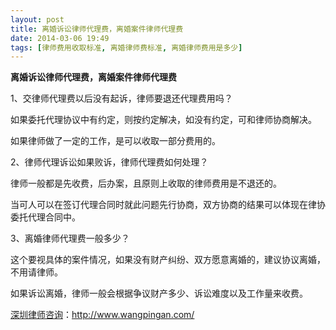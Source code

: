 ```yaml
---
layout: post
title: 离婚诉讼律师代理费，离婚案件律师代理费
date: 2014-03-06 19:49
tags: [律师费用收取标准, 离婚律师费标准, 离婚律师费用是多少]
---
```

<strong>离婚诉讼律师代理费，离婚案件律师代理费</strong>

1、交律师代理费以后没有起诉，律师要退还代理费用吗？

如果委托代理协议中有约定，则按约定解决，如没有约定，可和律师协商解决。

如果律师做了一定的工作，是可以收取一部分费用的。

2、律师代理诉讼如果败诉，律师代理费如何处理？

律师一般都是先收费，后办案，且原则上收取的律师费用是不退还的。

当可人可以在签订代理合同时就此问题先行协商，双方协商的结果可以体现在律协委托代理合同中。

3、离婚律师代理费一般多少？

这个要视具体的案件情况，如果没有财产纠纷、双方愿意离婚的，建议协议离婚，不用请律师。

如果诉讼离婚，律师一般会根据争议财产多少、诉讼难度以及工作量来收费。


<a href="http://www.wangpingan.com/">深圳律师咨询</a>：<a href="http://www.wangpingan.com/">http://www.wangpingan.com/</a>

